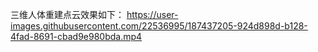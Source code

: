 三维人体重建点云效果如下：
https://user-images.githubusercontent.com/22536995/187437205-924d898d-b128-4fad-8691-cbad9e980bda.mp4

